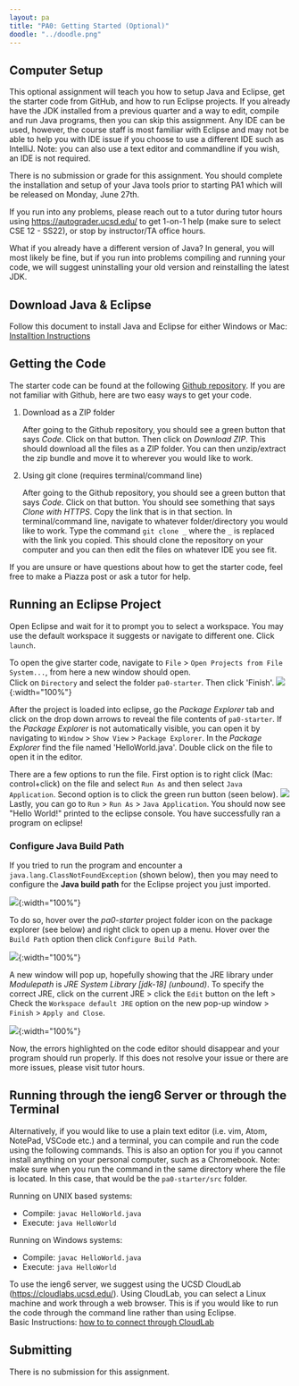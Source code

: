 ```yaml
---
layout: pa
title: "PA0: Getting Started (Optional)"
doodle: "../doodle.png"
---
```


## Computer Setup

This optional assignment will teach you how to setup Java and Eclipse, get the starter code from GitHub, and how to run Eclipse projects. If you already have the JDK installed from a previous quarter and a way to edit, compile and run Java programs, then you can skip this assignment. Any IDE can be used, however, the course staff is most familiar with Eclipse and may not be able to help you with IDE issue if you choose to use a different IDE such as IntelliJ. Note: you can also use a text editor and commandline if you wish, an IDE is not required.

There is no submission or grade for this assignment. You should complete the installation and setup of your Java tools prior to starting PA1 which will be released on Monday, June 27th.

If you run into any problems, please reach out to a tutor during tutor hours using https://autograder.ucsd.edu/ to get 1-on-1 help (make sure to select CSE 12 - SS22), or stop by instructor/TA office hours.

What if you already have a different version of Java? In general, you will most likely be fine, but if you run into problems compiling and running your code, we will suggest uninstalling your old version and reinstalling the latest JDK.

## Download Java & Eclipse

Follow this document to install Java and Eclipse for either Windows or Mac: [Installtion Instructions](https://docs.google.com/document/d/1ExUKTTV19OBbYqaDmnz4TfDlbrRORy0fgo3UO3nDGRY/edit?usp=sharing)

## Getting the Code

The starter code can be found at the following [Github repository](https://github.com/ucsd-cse12-ss22/PA0_starter_code). If you are not familiar with Github, here are two easy ways to get your code.

1. Download as a ZIP folder 

    After going to the Github repository, you should see a green button that says *Code*. Click on that button. Then click on *Download ZIP*. This should download all the files as a ZIP folder. You can then unzip/extract the zip bundle and move it to wherever you would like to work.

2. Using git clone (requires terminal/command line)

    After going to the Github repository, you should see a green button that says *Code*. Click on that button. You should see something that says *Clone with HTTPS*. Copy the link that is in that section. In terminal/command line, navigate to whatever folder/directory you would like to work. Type the command `git clone _` where the `_` is replaced with the link you copied. This should clone the repository on your computer and you can then edit the files on whatever IDE you see fit.
    
If you are unsure or have questions about how to get the starter code, feel free to make a Piazza post or ask a tutor for help.



## Running an Eclipse Project
Open Eclipse and wait for it to prompt you to select a workspace. You may use the default workspace it suggests or navigate to different one. Click `launch`.

To open the give starter code, navigate to `File` > `Open Projects from File System...`, from here a new window should open.   
Click on `Directory` and select the folder `pa0-starter`. Then click 'Finish'.
![](https://i.imgur.com/j1cGMAR.png){:width="100%"}

  
After the project is loaded into eclipse, go the *Package Explorer* tab and click on the drop down arrows to reveal the file contents of `pa0-starter`. If the *Package Explorer* is not automatically visible, you can open it by navigating to `Window` > `Show View` > `Package Explorer`. 
In the *Package Explorer* find the file named 'HelloWorld.java'. Double click on the file to open it in the editor.   
  
There are a few options to run the file. First option is to right click (Mac: control+click) on the file and select `Run As` and then select `Java Application`. Second option is to click the green run button (seen below). 
![](https://i.imgur.com/0eJbxGQ.png)
Lastly, you can go to `Run` > `Run As` > `Java Application`. 
You should now see "Hello World!" printed to the eclipse console.
You have successfully ran a program on eclipse!

### Configure Java Build Path

If you tried to run the program and encounter a `java.lang.ClassNotFoundException` (shown below), then you may need to configure the **Java build path** for the Eclipse project you just imported.

![](https://i.imgur.com/LsIkOJq.png){:width="100%"}

To do so, hover over the *pa0-starter* project folder icon on the package explorer (see below) and right click to open up a menu. Hover over the `Build Path` option then click `Configure Build Path`.

![](https://i.imgur.com/591y7Qc.png){:width="100%"}

A new window will pop up, hopefully showing that the JRE library under *Modulepath* is *JRE System Library [jdk-18] (unbound)*. To specify the correct JRE, click on the current JRE > click the `Edit` button on the left > Check the `Workspace default JRE` option on the new pop-up window > `Finish` > `Apply and Close`.

![](https://i.imgur.com/Luh0ncz.png){:width="100%"}

Now, the errors highlighted on the code editor should disappear and your program should run properly. If this does not resolve your issue or there are more issues, please visit tutor hours.

## Running through the ieng6 Server or through the Terminal
Alternatively, if you would like to use a plain text editor (i.e. vim, Atom, NotePad, VSCode etc.) and a terminal, you can compile and run the code using the following commands. This is also an option for you if you cannot install anything on your personal computer, such as a Chromebook. Note: make sure when you run the command in the same directory where the file is located. In this case, that would be the `pa0-starter/src` folder.

Running on UNIX based systems:
- Compile: `javac HelloWorld.java`
- Execute: `java HelloWorld`

Running on Windows systems:
- Compile: `javac HelloWorld.java`
- Execute: `java HelloWorld`

To use the ieng6 server, we suggest using the UCSD CloudLab (https://cloudlabs.ucsd.edu/). Using CloudLab, you can select a Linux machine and work through a web browser. This is if you would like to run the code through the command line rather than using Eclipse.   
Basic Instructions: [how to to connect through CloudLab](https://docs.google.com/document/d/1zYHqqMIrAEN4SLo8FCDweHBNpXwFW2chThXNHVtY2gQ/edit?usp=sharing)

## Submitting

There is no submission for this assignment.
